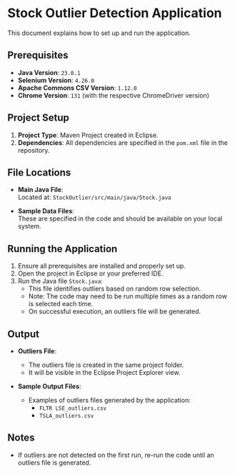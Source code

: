 # Stock Outlier Detection Application

This document explains how to set up and run the application.

## Prerequisites

- **Java Version**: `23.0.1`
- **Selenium Version**: `4.26.0`
- **Apache Commons CSV Version**: `1.12.0`
- **Chrome Version**: `131` (with the respective ChromeDriver version)

## Project Setup

1. **Project Type**: Maven Project created in Eclipse.
2. **Dependencies**: All dependencies are specified in the `pom.xml` file in the repository.

## File Locations

- **Main Java File**:  
  Located at: `StockOutlier/src/main/java/Stock.java`
  
- **Sample Data Files**:  
  These are specified in the code and should be available on your local system.

## Running the Application

1. Ensure all prerequisites are installed and properly set up.
2. Open the project in Eclipse or your preferred IDE.
3. Run the Java file `Stock.java`:
   - This file identifies outliers based on random row selection.
   - Note: The code may need to be run multiple times as a random row is selected each time.
   - On successful execution, an outliers file will be generated.

## Output

- **Outliers File**:  
  - The outliers file is created in the same project folder.
  - It will be visible in the Eclipse Project Explorer view.

- **Sample Output Files**:  
  - Examples of outliers files generated by the application:
    - `FLTR LSE_outliers.csv`
    - `TSLA_outliers.csv`

## Notes

- If outliers are not detected on the first run, re-run the code until an outliers file is generated.

